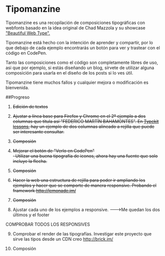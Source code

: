 Tipomanzine
===========

Tipomanzine es una recopilación de composiciones tipográficas con webfonts basado en la idea original de Chad Mazzola y su showcase <a href="http://hellohappy.org/beautiful-web-type/" target="_blank">"Beautiful Web Type".</a>


Tipomanzine está hecho con la intención de aprender y compartir, por lo que debajo de cada ejemplo encontrarás un botón para ver y trastear con el código en CodePen.

Tanto las composiciones como el código son completamente libres de uso, asi que por ejemplo, si estás diseñando un blog, sírvete de utilizar alguna composición para usarla en el diseño de los posts si lo ves útil.

Tipomanzine tiene muchos fallos y cualquier mejora o modificación es bienvenida.

##Progreso
1. ~~Edición de textos~~

5. ~~Ajustar a línea base para Firefox y Chrome en el 2º ejemplo a dos columnas que titula así "FEDERICO MARTÍN BAHAMONTES". En <a href="http://practice.typekit.com/lesson/typography-is-how-text-looks/">Typekit lessons</a>, hay un ejemplo de dos columnas alineado a rejilla que puede ser interesante consultar.~~

3. ~~Composión~~

4. ~~Mejorar el botón de "Verlo en CodePen"  
· Utilizar una buena tipografía de iconos, ahora hay una fuente que solo incluye la flecha.~~

5. ~~Composión~~

6. ~~Hacer la web una estructura de rejilla para poder ir ampliando los ejemplos y hacer que se comporte de manera responsive. Probando el framework http://lemonade.im/~~

7. ~~Composión~~

8. Ajustar cada uno de los ejemplos a responsive. --->Me quedan los dos últimos y el footer

COMPROBAR TODOS LOS RESPONSIVES

9. Comprobar el render de las tipografías. Investigar este proyecto que sirve las tipos desde un CDN creo http://brick.im/

9. Composión
